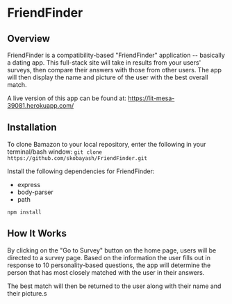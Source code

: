 # FriendFinder

## Overview
FriendFinder is a compatibility-based "FriendFinder" application -- basically a dating app. This full-stack site will take in results from your users' surveys, then compare their answers with those from other users. The app will then display the name and picture of the user with the best overall match.

A live version of this app can be found at: https://lit-mesa-39081.herokuapp.com/

## Installation

To clone Bamazon to your local repository, enter the following in your terminal/bash window:
``` git clone https://github.com/skobayash/FriendFinder.git ```

Install the following dependencies for FriendFinder:
* express
* body-parser
* path

``` npm install ```

## How It Works

By clicking on the "Go to Survey" button on the home page, users will be directed to a survey page.
Based on the information the user fills out in response to 10 personality-based questions, the app will
determine the person that has most closely matched with the user in their answers.

The best match will then be returned to the user along with their name and their picture.s

